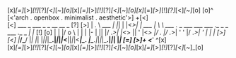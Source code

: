  
 
  [x]_[=]_[>]_[!]_[?]_[<]_[~]_[o]_[x]_[=]_[>]_[!]_[?]_[<]_[~]_[o][x]_[=]_[>]_[!]_[?]_[<]_[~]_[o]
[o]^                         [<'arch . openbox . minimalist . aesthetic'>]                    +[<]  
[<]   ___        _   ___  _  _       __ __                                             _       [?]
[>]  | . \ ___ _| |_| | |<_>| | ___ |  \  \ ___ ._ _  ___  ___  ___ ._ _ _  ___ ._ _ _| |_     [!]
[o]  | | |/ o \ | | | |- | || |/ ._>|     |<_> || ' |<_> |/ . |/ ._>| ' ' |/ ._>| ' | | |      [>]
[<]  |___/\___/ |_| |_|  |_||_|\___.|_|_|_|<___||_|_|<___|\_. |\___.|_|_|_|\___.|_|_| |_|      [=]
[>]+                                                      <___'                               ^[x]    
 [x]_[=]_[>]_[!]_[?]_[<]_[~]_[o]_[x]_[=]_[>]_[!]_[?]_[<]_[~]_[o]_[x]_[=]_[>]_[!]_[?]_[<]_[~]_[o] 
    







